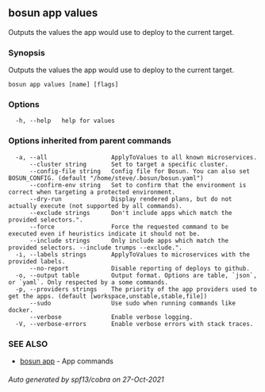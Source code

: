 ## bosun app values

Outputs the values the app would use to deploy to the current target.

### Synopsis

Outputs the values the app would use to deploy to the current target.

```
bosun app values [name] [flags]
```

### Options

```
  -h, --help   help for values
```

### Options inherited from parent commands

```
  -a, --all                  ApplyToValues to all known microservices.
      --cluster string       Set to target a specific cluster.
      --config-file string   Config file for Bosun. You can also set BOSUN_CONFIG. (default "/home/steve/.bosun/bosun.yaml")
      --confirm-env string   Set to confirm that the environment is correct when targeting a protected environment.
      --dry-run              Display rendered plans, but do not actually execute (not supported by all commands).
      --exclude strings      Don't include apps which match the provided selectors.".
      --force                Force the requested command to be executed even if heuristics indicate it should not be.
      --include strings      Only include apps which match the provided selectors. --include trumps --exclude.".
  -i, --labels strings       ApplyToValues to microservices with the provided labels.
      --no-report            Disable reporting of deploys to github.
  -o, --output table         Output format. Options are table, `json`, or `yaml`. Only respected by a some commands.
  -p, --providers strings    The priority of the app providers used to get the apps. (default [workspace,unstable,stable,file])
      --sudo                 Use sudo when running commands like docker.
      --verbose              Enable verbose logging.
  -V, --verbose-errors       Enable verbose errors with stack traces.
```

### SEE ALSO

* [bosun app](bosun_app.md)	 - App commands

###### Auto generated by spf13/cobra on 27-Oct-2021
